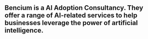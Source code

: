 ## Bencium is a AI Adoption Consultancy. They offer a range of AI-related services to help businesses leverage the power of artificial intelligence.

